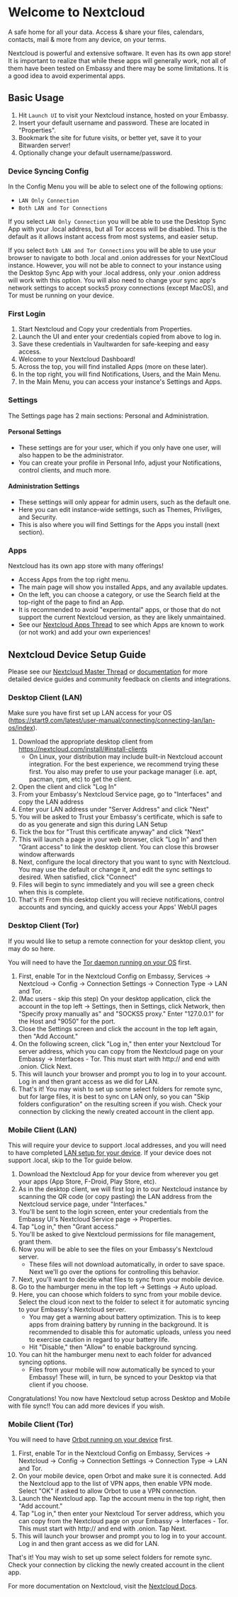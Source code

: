 # Welcome to Nextcloud
A safe home for all your data. Access & share your files, calendars, contacts, mail & more from any device, on your terms.

Nextcloud is powerful and extensive software.  It even has its own app store!  It is important to realize that while these apps will generally work, not all of them have been tested on Embassy and there may be some limitations.  It is a good idea to avoid experimental apps.
## Basic Usage
1. Hit `Launch UI` to visit your Nextcloud instance, hosted on your Embassy.
1. Insert your default username and password. These are located in "Properties".
1. Bookmark the site for future visits, or better yet, save it to your Bitwarden server!
1. Optionally change your default username/password.
### Device Syncing Config
In the Config Menu you will be able to select one of the following options:
- `LAN Only Connection`
- `Both LAN and Tor Connections`

If you select `LAN Only Connection` you will be able to use the Desktop Sync App with your .local address, but all Tor access will be disabled.  This is the default as it allows instant access from most systems, and easier setup.

If you select `Both LAN and Tor Connections` you will be able to use your browser to navigate to both .local and .onion addresses for your NextCloud instance. 
However, you will not be able to connect to your instance using the Desktop Sync App with your .local address, only your .onion address will work with this option. 
You will also need to change your sync app's network settings to accept socks5 proxy connections (except MacOS), and Tor must be running on your device.
### First Login
1. Start Nextcloud and Copy your credentials from Properties.
1. Launch the UI and enter your credentials copied from above to log in.
1. Save these credentials in Vaultwarden for safe-keeping and easy access.
1. Welcome to your Nextcloud Dashboard!
1. Across the top, you will find installed Apps (more on these later).
1. In the top right, you will find Notifications, Users, and the Main Menu.
1. In the Main Menu, you can access your instance's Settings and Apps.
### Settings
The Settings page has 2 main sections: Personal and Administration.
#### Personal Settings
- These settings are for your user, which if you only have one user, will also happen to be the administrator.
- You can create your profile in Personal Info, adjust your Notifications, control clients, and much more.
#### Administration Settings
- These settings will only appear for admin users, such as the default one.
- Here you can edit instance-wide settings, such as Themes, Priviliges, and Security.
- This is also where you will find Settings for the Apps you install (next section).
### Apps
Nextcloud has its own app store with many offerings!

- Access Apps from the top right menu.
- The main page will show you installed Apps, and any available updates.
- On the left, you can choose a category, or use the Search field at the top-right of the page to find an App.
- It is recommended to avoid "experimental" apps, or those that do not support the current Nextcloud version, as they are likely unmaintained.
- See our [Nextcloud Apps Thread](https://community.start9.com/t/nextcloud-apps-master-thread/) to see which Apps are known to work (or not work) and add your own experiences!

## Nextcloud Device Setup Guide
Please see our [Nextcloud Master Thread](https://community.start9.com/t/nextcloud-master-thread) or [documentation](https://docs.start9.com/latest/user-manual/service-guides/nextcloud/index) for more detailed device guides and community feedback on clients and integrations.
### Desktop Client (LAN)
Make sure you have first set up LAN access for your OS (https://start9.com/latest/user-manual/connecting/connecting-lan/lan-os/index).

1. Download the appropriate desktop client from https://nextcloud.com/install/#install-clients
    - On Linux, your distribution may include built-in Nextcloud account integration. For the best experience, we recommend trying these first.  You also may prefer to use your package manager (i.e. apt, pacman, rpm, etc) to get the client.
1. Open the client and click "Log In"
1. From your Embassy's Nextcloud Service page, go to "Interfaces" and copy the LAN address
1. Enter your LAN address under "Server Address" and click "Next"
1. You will be asked to Trust your Embassy's certificate, which is safe to do as you generate and sign this during LAN Setup
1. Tick the box for "Trust this certificate anyway" and click "Next"
1. This will launch a page in your web browser, click "Log In" and then "Grant access" to link the desktop client. You can close this browser window afterwards
1. Next, configure the local directory that you want to sync with Nextcloud. You may use the default or change it, and edit the sync settings to desired. When satisfied, click "Connect"
1. Files will begin to sync immediately and you will see a green check when this is complete.
1. That's it! From this desktop client you will recieve notifications, control accounts and syncing, and quickly access your Apps' WebUI pages

### Desktop Client (Tor)
If you would like to setup a remote connection for your desktop client, you may do so here.

You will need to have the [Tor daemon running on your OS](https://start9.com/latest/user-manual/connecting/connecting-tor/tor-os/index) first.

1. First, enable Tor in the Nextcloud Config on Embassy, Services -> Nextcloud -> Config -> Connection Settings -> Connection Type -> LAN and Tor.
1. (Mac users - skip this step) On your desktop application, click the account in the top left -> Settings, then in Settings, click Network, then "Specify proxy manually as" and "SOCKS5 proxy." Enter "127.0.0.1" for the Host and "9050" for the port.
1. Close the Settings screen and click the account in the top left again, then "Add Account."
1. On the following screen, click "Log in," then enter your Nextcloud Tor server address, which you can copy from the Nextcloud page on your Embassy -> Interfaces - Tor. This must start with http:// and end with .onion. Click Next.
1. This will launch your browser and prompt you to log in to your account. Log in and then grant access as we did for LAN.
1. That's it! You may wish to set up some select folders for remote sync, but for large files, it is best to sync on LAN only, so you can "Skip folders configuration" on the resulting screen if you wish. Check your connection by clicking the newly created account in the client app.

### Mobile Client (LAN)
This will require your device to support .local addresses, and you will need to have completed [LAN setup for your device](https://start9.com/latest/user-manual/connecting/connecting-lan/lan-os/index). If your device does not support .local, skip to the Tor guide below.

1. Download the Nextcloud App for your device from wherever you get your apps (App Store, F-Droid, Play Store, etc).
1. As in the desktop client, we will first log in to our Nextcloud instance by scanning the QR code (or copy pasting) the LAN address from the Nextcloud service page, under "Interfaces."
1. You'll be sent to the login screen, enter your credentials from the Embassy UI's Nextcloud Service page -> Properties.
1. Tap "Log in," then "Grant access."
1. You'll be asked to give Nextcloud permissions for file management, grant them.
1. Now you will be able to see the files on your Embassy's Nextcloud server.
    - These files will not download automatically, in order to save space. Next we'll go over the options for controlling this behavior.
1. Next, you'll want to decide what files to sync from your mobile device.
1. Go to the hamburger menu in the top left -> Settings -> Auto upload.
1. Here, you can choose which folders to sync from your mobile device. Select the cloud icon next to the folder to select it for automatic syncing to your Embassy's Nextcloud server.
    - You may get a warning about battery optimization. This is to keep apps from draining battery by running in the background. It is recommended to disable this for automatic uploads, unless you need to exercise caution in regard to your battery life.
    - Hit "Disable," then "Allow" to enable background syncing.
1. You can hit the hamburger menu next to each folder for advanced syncing options.
    - Files from your mobile will now automatically be synced to your Embassy! These will, in turn, be synced to your Desktop via that client if you choose.

Congratulations! You now have Nextcloud setup across Desktop and Mobile with file sync!! You can add more devices if you wish.

### Mobile Client (Tor)
You will need to have [Orbot running on your device](https://start9.com/latest/user-manual/connecting/connecting-tor/tor-os/index) first.

1. First, enable Tor in the Nextcloud Config on Embassy, Services -> Nextcloud -> Config -> Connection Settings -> Connection Type -> LAN and Tor.
1. On your mobile device, open Orbot and make sure it is connected. Add the Nextcloud app to the list of VPN apps, then enable VPN mode. Select "OK" if asked to allow Orbot to use a VPN connection.
1. Launch the Nextcloud app. Tap the account menu in the top right, then "Add account."
1. Tap "Log in," then enter your Nextcloud Tor server address, which you can copy from the Nextcloud page on your Embassy -> Interfaces - Tor. This must start with http:// and end with .onion. Tap Next.
1. This will launch your browser and prompt you to log in to your account. Log in and then grant access as we did for LAN.

That's it! You may wish to set up some select folders for remote sync. Check your connection by clicking the newly created account in the client app.

For more documentation on Nextcloud, visit the [Nextcloud Docs](https://docs.nextcloud.com/).
